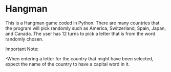 # Hangman
This is a Hangman game coded in Python. There are many countries that the program will 
pick randomly such as America, Switzerland, Spain, Japan, and Canada. The user has
12 turns to pick a letter that is from the word randomly chosen. 

Important Note: 

-When entering a letter for the country that might have been selected, expect the
name of the country to have a capital word in it. 
